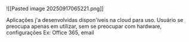 ![[Pasted image 20250917065221.png]]

Aplicações j'a desenvolvidas dispon'iveis na cloud para uso. Usuário se preocupa apenas em utilizar, sem se preocupar com hardware, configurações 
Ex: Office 365, email